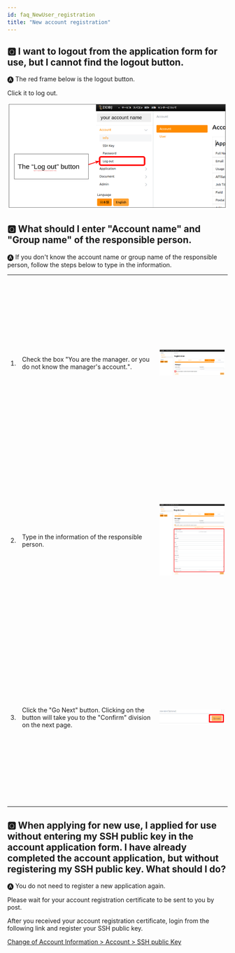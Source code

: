 ```yaml
---
id: faq_NewUser_registration
title: "New account registration"
---
```


## &#x1F180; I want to logout from the application form for use, but I cannot find the logout button.


&#x1F150; The red frame below is the logout button.

Click it to log out.

![](logout_button.png)


## &#x1F180; What should I enter "Account name" and "Group name" of the responsible person.

&#x1F150; If you don't know the account name or group name of the responsible person, follow the steps below to type in the information. 

<table>
<tr>
<td>1.</td>
<td width="300">Check the box "You are the manager. or you do not know the manager's account.". </td>
<td height="400">

![](ResponsiblePerson_1.png)

</td>
</tr>
<tr>
<td>2.</td>
<td width="300">Type in the information of the responsible person. </td>
<td height="400">

![](ResponsiblePerson_2.png)

</td>
</tr>
<tr>
<td>3.</td>
<td width="300">Click the "Go Next" button. Clicking on the button will take you to the "Confirm" division on the next page. </td>
<td height="400">

![](ResponsiblePerson_3.png)

</td>
</tr>
</table>


## &#x1F180; When applying for new use, I applied for use without entering my SSH public key in the account application form. I have already completed the account application, but without registering my SSH public key. What should I do?

&#x1F150; You do not need to register a new application again.

Please wait for your account registration certificate to be sent to you by post.

After you received your account registration certificate, 
login from the following link and register your SSH public key.

[<u>Change of Account Information > Account > SSH public Key</u>](/application/registration)


